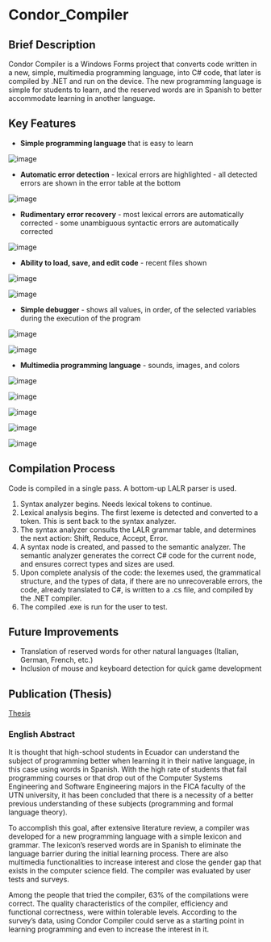 # Condor_Compiler
## Brief Description
Condor Compiler is a Windows Forms project that converts code written in a new, simple, multimedia programming language, into C# code, that later is compiled by .NET and run on the device.  The new programming language is simple for students to learn, and the reserved words are in Spanish to better accommodate learning in another language.

## Key Features
- **Simple programming language** that is easy to learn

![image](https://user-images.githubusercontent.com/57734444/190204209-1ecab296-8c1e-443d-bcd9-920f0e2c0df1.png)

- **Automatic error detection** - lexical errors are highlighted - all detected errors are shown in the error table at the bottom

![image](https://user-images.githubusercontent.com/57734444/190204634-71de9153-47d6-4914-aad3-5cf68a61c599.png)

- **Rudimentary error recovery** - most lexical errors are automatically corrected - some unambiguous syntactic errors are automatically corrected

![image](https://user-images.githubusercontent.com/57734444/190205291-3eb7f378-3f57-4dd1-8512-92ae7cf76a73.png)

- **Ability to load, save, and edit code** - recent files shown

![image](https://user-images.githubusercontent.com/57734444/190205376-bd830d5e-4354-4e5d-88c9-d0d007af1b3a.png)

![image](https://user-images.githubusercontent.com/57734444/190205422-b0af2f89-aba1-4a1b-ae61-7dc6cafba2e5.png)

- **Simple debugger** - shows all values, in order, of the selected variables during the execution of the program

![image](https://user-images.githubusercontent.com/57734444/190206033-74114d04-9ff9-46eb-a815-b978d126c749.png)

![image](https://user-images.githubusercontent.com/57734444/190205959-e0187fb9-7782-43f9-aab7-41301932ad37.png)

- **Multimedia programming language** - sounds, images, and colors

![image](https://user-images.githubusercontent.com/57734444/190206527-e707e209-960b-4e5b-9035-c281eb7bea45.png)

![image](https://user-images.githubusercontent.com/57734444/190207002-f500e7d7-e56b-4293-9686-51d3d2f4e482.png)

![image](https://user-images.githubusercontent.com/57734444/190207104-682eaa48-67e9-4414-9d6a-d19125172ec9.png)

![image](https://user-images.githubusercontent.com/57734444/190207223-7353fb66-322f-4f1d-ac92-b2912dcf6b90.png)

![image](https://user-images.githubusercontent.com/57734444/190207346-0baa2ba8-b5aa-47bf-82fd-346f1d6dcd88.png)


## Compilation Process
Code is compiled in a single pass.  A bottom-up LALR parser is used.
1. Syntax analyzer begins.  Needs lexical tokens to continue.
2. Lexical analysis begins.  The first lexeme is detected and converted to a token.  This is sent back to the syntax analyzer.
3. The syntax analyzer consults the LALR grammar table, and determines the next action: Shift, Reduce, Accept, Error.
4. A syntax node is created, and passed to the semantic analyzer.  The semantic analyzer generates the correct C# code for the current node, and ensures correct types and sizes are used.
5. Upon complete analysis of the code: the lexemes used, the grammatical structure, and the types of data, if there are no unrecoverable errors, the code, already translated to C#, is written to a .cs file, and compiled by the .NET compiler.
6. The compiled .exe is run for the user to test.

## Future Improvements
- Translation of reserved words for other natural languages (Italian, German, French, etc.)
- Inclusion of mouse and keyboard detection for quick game development

## Publication (Thesis)
[Thesis](http://repositorio.utn.edu.ec/bitstream/123456789/12112/2/04%20ISC%20608%20TRABAJO%20GRADO.pdf)

### English Abstract
It is thought that high-school students in Ecuador can understand the subject of programming better when learning it in their native language, in this case using words in Spanish.  With the high rate of students that fail programming courses or that drop out of the Computer Systems Engineering and Software Engineering majors in the FICA faculty of the UTN university, it has been concluded that there is a necessity of a better previous understanding of these subjects (programming and formal language theory).

To accomplish this goal, after extensive literature review, a compiler was developed for a new programming language with a simple lexicon and grammar.  The lexicon’s reserved words are in Spanish to eliminate the language barrier during the initial learning process.  There are also multimedia functionalities to increase interest and close the gender gap that exists in the computer science field.  The compiler was evaluated by user tests and surveys.

Among the people that tried the compiler, 63% of the compilations were correct.  The quality characteristics of the compiler, efficiency and functional correctness, were within tolerable levels.  According to the survey’s data, using Condor Compiler could serve as a starting point in learning programming and even to increase the interest in it.
